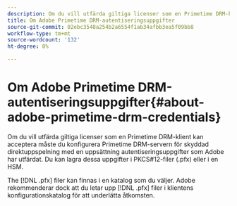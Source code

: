 ```yaml
---
description: Om du vill utfärda giltiga licenser som en Primetime DRM-klient kan acceptera måste du konfigurera Primetime DRM-servern för skyddad direktuppspelning med en uppsättning autentiseringsuppgifter som Adobe har utfärdat. Du kan lagra dessa uppgifter i PKCS#12-filer (.pfx) eller i en HSM.
title: Om Adobe Primetime DRM-autentiseringsuppgifter
source-git-commit: 02ebc3548a254b2a6554f1ab34afbb3ea5f09bb8
workflow-type: tm+mt
source-wordcount: '132'
ht-degree: 0%

---
```


# Om Adobe Primetime DRM-autentiseringsuppgifter{#about-adobe-primetime-drm-credentials}

Om du vill utfärda giltiga licenser som en Primetime DRM-klient kan acceptera måste du konfigurera Primetime DRM-servern för skyddad direktuppspelning med en uppsättning autentiseringsuppgifter som Adobe har utfärdat. Du kan lagra dessa uppgifter i PKCS#12-filer (.pfx) eller i en HSM.

The [!DNL .pfx] filer kan finnas i en katalog som du väljer. Adobe rekommenderar dock att du letar upp [!DNL .pfx] filer i klientens konfigurationskatalog för att underlätta åtkomsten.
